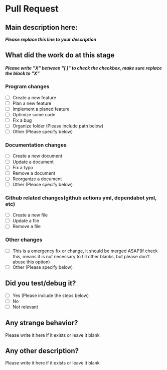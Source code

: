 
# Pull Request

## **Main description here:**

***Please replace this line to your description***

## What did the work do at this stage

##### *Please write "X" between "[ ]" to check the checkbox, make sure replace the black to "X"*

### Program changes

- [ ] Create a new feature
- [ ] Plan a new feature
- [ ] Implement a planed feature
- [ ] Optimize some code
- [ ] Fix a bug
- [ ] Organize folder (Please include path below)
- [ ] Other (Please specify below)

### Documentation changes

- [ ] Create a new document
- [ ] Update a document
- [ ] Fix a typo
- [ ] Remove a document
- [ ] Reorganize a document
- [ ] Other (Please specify below)

### Github related changes(github actions yml, dependabot yml, etc)

- [ ] Create a new file
- [ ] Update a file
- [ ] Remove a file

### Other changes

- [ ] This is a emergency fix or change, it should be merged ASAP(If check this, means it is not necessary to fill other blanks, but please don't abuse this option)
- [ ] Other (Please specify below)

## Did you test/debug it?

- [ ] Yes (Please include the steps below)
- [ ] No
- [ ] Not relevant

## Any strange behavior?

Please write it here if it exists or leave it blank

## Any other description?

Please write it here if it exists or leave it blank
